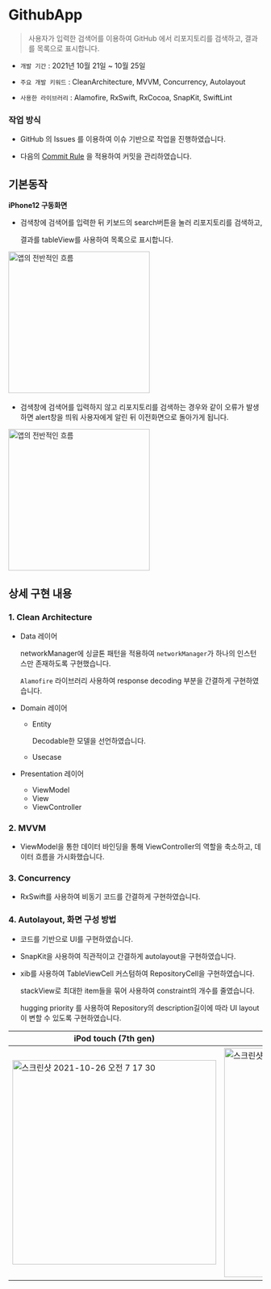 # GithubApp

> 사용자가 입력한 검색어를 이용하여 GitHub 에서 리포지토리를 검색하고, 결과를 목록으로 표시합니다.

- `개발 기간` : 2021년 10월 21일 ~ 10월 25일

- `주요 개발 키워드` : CleanArchitecture,  MVVM, Concurrency,  Autolayout

- `사용한 라이브러리` : Alamofire, RxSwift, RxCocoa, SnapKit, SwiftLint

  

### 작업 방식

* GitHub 의 Issues 를 이용하여 이슈 기반으로 작업을 진행하였습니다.

* 다음의 [Commit Rule](https://github.com/zzisun/GithubApp/wiki/Commit-Rule) 을 적용하여 커밋을 관리하였습니다.



## 기본동작

**iPhone12 구동화면**

* 검색창에 검색어를 입력한 뒤 키보드의 search버튼을 눌러 리포지토리를 검색하고, 

  결과를 tableView를 사용하여 목록으로 표시합니다.



​<img src="https://user-images.githubusercontent.com/60323625/139621744-432cb6b1-7c7f-4773-bc6b-6d30a4bd10d7.gif" alt="앱의 전반적인 흐름" width=280>

* 검색창에 검색어를 입력하지 않고 리포지토리를 검색하는 경우와 같이 오류가 발생하면 alert창을 띄워 사용자에게 알린 뒤 이전화면으로 돌아가게 됩니다.

<img src="https://user-images.githubusercontent.com/60323625/138783994-8a5f162c-766d-4cd4-a1d2-a3d667418e90.gif" alt="앱의 전반적인 흐름" width=280>





## 상세 구현 내용

### 1. Clean Architecture

* Data 레이어

  networkManager에 싱글톤 패턴을 적용하여 `networkManager`가 하나의 인스턴스만 존재하도록 구현했습니다.

  `Alamofire` 라이브러리 사용하여 response decoding 부분을 간결하게 구현하였습니다.

* Domain 레이어

  * Entity

    Decodable한 모델을 선언하였습니다. 

  * Usecase

* Presentation 레이어

  * ViewModel
  * View
  * ViewController

### 2. MVVM

- ViewModel을 통한 데이터 바인딩을 통해 ViewController의 역할을 축소하고, 데이터 흐름을 가시화했습니다.

  

### 3. Concurrency

* RxSwift를 사용하여 비동기 코드를 간결하게 구현하였습니다.

  

### 4. Autolayout, 화면 구성 방법

* 코드를 기반으로 UI를 구현하였습니다. 

* SnapKit을 사용하여 직관적이고 간결하게 autolayout을 구현하였습니다.

* xib를 사용하여 TableViewCell 커스텀하여 RepositoryCell을 구현하였습니다.

  stackView로 최대한 item들을 묶어 사용하여 constraint의 개수를 줄였습니다.

  hugging priority 를 사용하여 Repository의 description길이에 따라 UI layout이 변할 수 있도록 구현하였습니다.

| iPod touch (7th gen)                                         | iPhone 8                                                     | iPhone 12                                                    |
| ------------------------------------------------------------ | ------------------------------------------------------------ | ------------------------------------------------------------ |
| <img width="404" alt="스크린샷 2021-10-26 오전 7 17 30" src="https://user-images.githubusercontent.com/60323625/138778986-f2cfa5e6-e2fe-4a6c-85b1-2835f3465226.png"> | <img width="453" alt="스크린샷 2021-10-26 오전 7 20 02" src="https://user-images.githubusercontent.com/60323625/138778984-5cd598b4-0879-4883-b335-84ad6cf79865.png"> | <img width="457" alt="스크린샷 2021-10-26 오전 7 20 38" src="https://user-images.githubusercontent.com/60323625/138778969-2db3fd76-6ea5-4623-8867-9027c779bf04.png"> |



